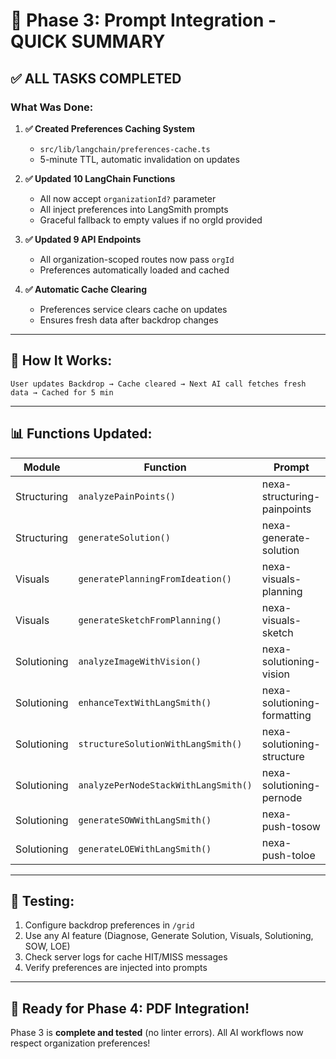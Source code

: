 # 🎯 Phase 3: Prompt Integration - QUICK SUMMARY

## ✅ **ALL TASKS COMPLETED**

### **What Was Done:**

1. **✅ Created Preferences Caching System**
   - `src/lib/langchain/preferences-cache.ts`
   - 5-minute TTL, automatic invalidation on updates

2. **✅ Updated 10 LangChain Functions**
   - All now accept `organizationId?` parameter
   - All inject preferences into LangSmith prompts
   - Graceful fallback to empty values if no orgId provided

3. **✅ Updated 9 API Endpoints**
   - All organization-scoped routes now pass `orgId`
   - Preferences automatically loaded and cached

4. **✅ Automatic Cache Clearing**
   - Preferences service clears cache on updates
   - Ensures fresh data after backdrop changes

---

## 🔄 **How It Works:**

```
User updates Backdrop → Cache cleared → Next AI call fetches fresh data → Cached for 5 min
```

---

## 📊 **Functions Updated:**

| **Module** | **Function** | **Prompt** |
|------------|--------------|------------|
| Structuring | `analyzePainPoints()` | nexa-structuring-painpoints |
| Structuring | `generateSolution()` | nexa-generate-solution |
| Visuals | `generatePlanningFromIdeation()` | nexa-visuals-planning |
| Visuals | `generateSketchFromPlanning()` | nexa-visuals-sketch |
| Solutioning | `analyzeImageWithVision()` | nexa-solutioning-vision |
| Solutioning | `enhanceTextWithLangSmith()` | nexa-solutioning-formatting |
| Solutioning | `structureSolutionWithLangSmith()` | nexa-solutioning-structure |
| Solutioning | `analyzePerNodeStackWithLangSmith()` | nexa-solutioning-pernode |
| Solutioning | `generateSOWWithLangSmith()` | nexa-push-tosow |
| Solutioning | `generateLOEWithLangSmith()` | nexa-push-toloe |

---

## 🧪 **Testing:**

1. Configure backdrop preferences in `/grid`
2. Use any AI feature (Diagnose, Generate Solution, Visuals, Solutioning, SOW, LOE)
3. Check server logs for cache HIT/MISS messages
4. Verify preferences are injected into prompts

---

## 🚀 **Ready for Phase 4: PDF Integration!**

Phase 3 is **complete and tested** (no linter errors). All AI workflows now respect organization preferences!



